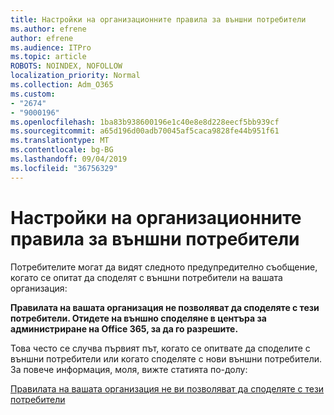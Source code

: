 ```yaml
---
title: Настройки на организационните правила за външни потребители
ms.author: efrene
author: efrene
ms.audience: ITPro
ms.topic: article
ROBOTS: NOINDEX, NOFOLLOW
localization_priority: Normal
ms.collection: Adm_O365
ms.custom:
- "2674"
- "9000196"
ms.openlocfilehash: 1ba83b938600196e1c40e8e8d228eecf5bb939cf
ms.sourcegitcommit: a65d196d00adb70045af5caca9828fe44b951f61
ms.translationtype: MT
ms.contentlocale: bg-BG
ms.lasthandoff: 09/04/2019
ms.locfileid: "36756329"
---
```

# <a name="organization-policy-settings-for-external-users"></a>Настройки на организационните правила за външни потребители

Потребителите могат да видят следното предупредително съобщение, когато се опитат да споделят с външни потребители на вашата организация: 

   **Правилата на вашата организация не позволяват да споделяте с тези потребители. Отидете на външно споделяне в центъра за администриране на Office 365, за да го разрешите.** 

Това често се случва първият път, когато се опитвате да споделите с външни потребители или когато споделяте с нови външни потребители. За повече информация, моля, вижте статията по-долу:

[Правилата на вашата организация не ви позволяват да споделяте с тези потребители](https://docs.microsoft.com/sharepoint/support/administration/organization-policies-do-not-allow-you-to-share-with-users-error)






